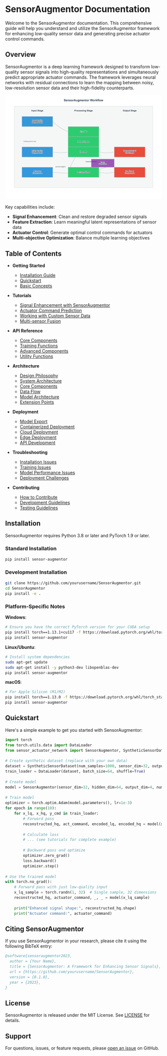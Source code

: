# SensorAugmentor Documentation

Welcome to the SensorAugmentor documentation. This comprehensive guide will help you understand and utilize the SensorAugmentor framework for enhancing low-quality sensor data and generating precise actuator control commands.

## Overview

SensorAugmentor is a deep learning framework designed to transform low-quality sensor signals into high-quality representations and simultaneously predict appropriate actuator commands. The framework leverages neural networks with residual connections to learn the mapping between noisy, low-resolution sensor data and their high-fidelity counterparts.

![SensorAugmentor Workflow](images/sensor_augmentor_workflow.png)

Key capabilities include:

- **Signal Enhancement**: Clean and restore degraded sensor signals
- **Feature Extraction**: Learn meaningful latent representations of sensor data
- **Actuator Control**: Generate optimal control commands for actuators
- **Multi-objective Optimization**: Balance multiple learning objectives

## Table of Contents

- **Getting Started**
  - [Installation Guide](#installation)
  - [Quickstart](#quickstart)
  - [Basic Concepts](tutorials/basic_concepts.md)

- **Tutorials**
  - [Signal Enhancement with SensorAugmentor](tutorials/signal_enhancement.md)
  - [Actuator Command Prediction](tutorials/actuator_command_prediction.md)
  - [Working with Custom Sensor Data](tutorials/custom_sensor_data.md)
  - [Multi-sensor Fusion](tutorials/multi_sensor_fusion.md)

- **API Reference**
  - [Core Components](api/index.md#core-components)
  - [Training Functions](api/index.md#training-functions)
  - [Advanced Components](api/index.md#advanced-components)
  - [Utility Functions](api/index.md#utility-functions)

- **Architecture**
  - [Design Philosophy](architecture/index.md#design-philosophy)
  - [System Architecture](architecture/index.md#system-architecture)
  - [Core Components](architecture/index.md#core-components)
  - [Data Flow](architecture/index.md#data-flow)
  - [Model Architecture](architecture/index.md#model-architecture)
  - [Extension Points](architecture/index.md#extension-points)

- **Deployment**
  - [Model Export](deployment/index.md#model-export)
  - [Containerized Deployment](deployment/index.md#containerized-deployment)
  - [Cloud Deployment](deployment/index.md#cloud-deployment)
  - [Edge Deployment](deployment/index.md#edge-deployment)
  - [API Development](deployment/index.md#api-development)

- **Troubleshooting**
  - [Installation Issues](troubleshooting/index.md#installation-issues)
  - [Training Issues](troubleshooting/index.md#training-issues)
  - [Model Performance Issues](troubleshooting/index.md#model-performance-issues)
  - [Deployment Challenges](troubleshooting/index.md#deployment-challenges)

- **Contributing**
  - [How to Contribute](../CONTRIBUTING.md)
  - [Development Guidelines](../CONTRIBUTING.md#coding-standards)
  - [Testing Guidelines](../CONTRIBUTING.md#testing)

## Installation

SensorAugmentor requires Python 3.8 or later and PyTorch 1.9 or later.

### Standard Installation

```bash
pip install sensor-augmentor
```

### Development Installation

```bash
git clone https://github.com/yourusername/SensorAugmentor.git
cd SensorAugmentor
pip install -e .
```

### Platform-Specific Notes

**Windows**:
```bash
# Ensure you have the correct PyTorch version for your CUDA setup
pip install torch==1.13.1+cu117 -f https://download.pytorch.org/whl/torch_stable.html
pip install sensor-augmentor
```

**Linux/Ubuntu**:
```bash
# Install system dependencies
sudo apt-get update
sudo apt-get install -y python3-dev libopenblas-dev
pip install sensor-augmentor
```

**macOS**:
```bash
# For Apple Silicon (M1/M2)
pip install torch==1.13.0 -f https://download.pytorch.org/whl/torch_stable.html
pip install sensor-augmentor
```

## Quickstart

Here's a simple example to get you started with SensorAugmentor:

```python
import torch
from torch.utils.data import DataLoader
from sensor_actuator_network import SensorAugmentor, SyntheticSensorDataset

# Create synthetic dataset (replace with your own data)
dataset = SyntheticSensorDataset(num_samples=1000, sensor_dim=32, output_dim=4)
train_loader = DataLoader(dataset, batch_size=64, shuffle=True)

# Create model
model = SensorAugmentor(sensor_dim=32, hidden_dim=64, output_dim=4, num_resblocks=2)

# Train model
optimizer = torch.optim.Adam(model.parameters(), lr=1e-3)
for epoch in range(10):
    for x_lq, x_hq, y_cmd in train_loader:
        # Forward pass
        reconstructed_hq, act_command, encoded_lq, encoded_hq = model(x_lq, x_hq)
        
        # Calculate loss
        # ... (see tutorials for complete example)
        
        # Backward pass and optimize
        optimizer.zero_grad()
        loss.backward()
        optimizer.step()

# Use the trained model
with torch.no_grad():
    # Forward pass with just low-quality input
    x_lq_sample = torch.randn(1, 32)  # Single sample, 32 dimensions
    reconstructed_hq, actuator_command, _, _ = model(x_lq_sample)
    
    print("Enhanced signal shape:", reconstructed_hq.shape)
    print("Actuator command:", actuator_command)
```

## Citing SensorAugmentor

If you use SensorAugmentor in your research, please cite it using the following BibTeX entry:

```bibtex
@software{sensoraugmentor2023,
  author = {Your Name},
  title = {SensorAugmentor: A Framework for Enhancing Sensor Signals},
  url = {https://github.com/yourusername/SensorAugmentor},
  version = {0.1.0},
  year = {2023},
}
```

## License

SensorAugmentor is released under the MIT License. See [LICENSE](../LICENSE) for details.

## Support

For questions, issues, or feature requests, please [open an issue](https://github.com/yourusername/SensorAugmentor/issues) on GitHub. 